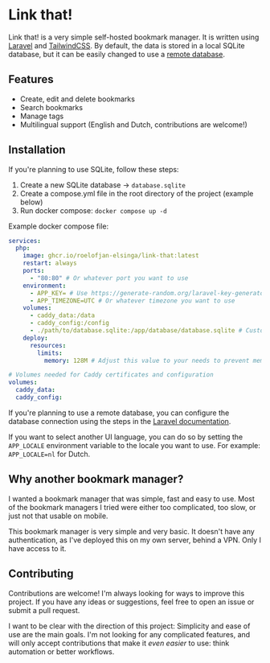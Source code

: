 # Link that!

Link that! is a very simple self-hosted bookmark manager. It is written using [Laravel](https://laravel.com/) and [TailwindCSS](https://tailwindcss.com/). By default, the data is stored in a local SQLite database, but it can be easily changed to use a [remote database](https://laravel.com/docs/11.x/database).

## Features

- Create, edit and delete bookmarks
- Search bookmarks
- Manage tags
- Multilingual support (English and Dutch, contributions are welcome!)

## Installation

If you're planning to use SQLite, follow these steps:

1. Create a new SQLite database -> `database.sqlite`
2. Create a compose.yml file in the root directory of the project (example below)
3. Run docker compose: `docker compose up -d`

Example docker compose file:
```yaml
services:
  php:
    image: ghcr.io/roelofjan-elsinga/link-that:latest
    restart: always
    ports:
      - "80:80" # Or whatever port you want to use
    environment:
      - APP_KEY= # Use https://generate-random.org/laravel-key-generator to generate a new key
      - APP_TIMEZONE=UTC # Or whatever timezone you want to use
    volumes:
      - caddy_data:/data
      - caddy_config:/config
      - ./path/to/database.sqlite:/app/database/database.sqlite # Customize this path to your database
    deploy:
      resources:
        limits:
          memory: 128M # Adjust this value to your needs to prevent memory issues

# Volumes needed for Caddy certificates and configuration
volumes:
  caddy_data:
  caddy_config:
```

If you're planning to use a remote database, you can configure the database connection using the steps in the [Laravel documentation](https://laravel.com/docs/11.x/database).

If you want to select another UI language, you can do so by setting the `APP_LOCALE` environment variable to the locale you want to use. For example: `APP_LOCALE=nl` for Dutch.

## Why another bookmark manager?

I wanted a bookmark manager that was simple, fast and easy to use. Most of the bookmark managers I tried were either too complicated, too slow, or just not that usable on mobile.

This bookmark manager is very simple and very basic. It doesn't have any authentication, as I've deployed this on my own server, behind a VPN. Only I have access to it.

## Contributing

Contributions are welcome! I'm always looking for ways to improve this project. If you have any ideas or suggestions, feel free to open an issue or submit a pull request.

I want to be clear with the direction of this project: Simplicity and ease of use are the main goals. I'm not looking for any complicated features, and will only accept contributions that make it *even easier* to use: think automation or better workflows.
